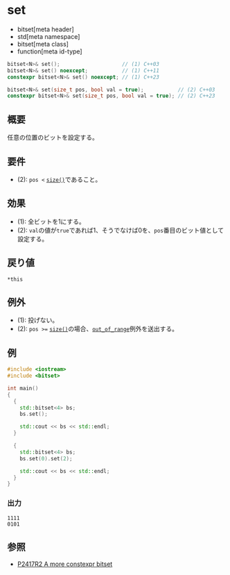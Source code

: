 # set
* bitset[meta header]
* std[meta namespace]
* bitset[meta class]
* function[meta id-type]

```cpp
bitset<N>& set();                    // (1) C++03
bitset<N>& set() noexcept;           // (1) C++11
constexpr bitset<N>& set() noexcept; // (1) C++23

bitset<N>& set(size_t pos, bool val = true);           // (2) C++03
constexpr bitset<N>& set(size_t pos, bool val = true); // (2) C++23
```

## 概要
任意の位置のビットを設定する。


## 要件
- (2): `pos <` [`size()`](size.md)であること。


## 効果
- (1): 全ビットを1にする。
- (2): `val`の値が`true`であれば1、そうでなけば0を、`pos`番目のビット値として設定する。


## 戻り値
`*this`


## 例外
- (1): 投げない。
- (2): `pos >=` [`size()`](size.md)の場合、[`out_of_range`](/reference/stdexcept.md)例外を送出する。


## 例
```cpp example
#include <iostream>
#include <bitset>

int main()
{
  {
    std::bitset<4> bs;
    bs.set();

    std::cout << bs << std::endl;
  }

  {
    std::bitset<4> bs;
    bs.set(0).set(2);

    std::cout << bs << std::endl;
  }
}
```

### 出力
```
1111
0101
```


## 参照
- [P2417R2 A more constexpr bitset](https://www.open-std.org/jtc1/sc22/wg21/docs/papers/2022/p2417r2.pdf)
